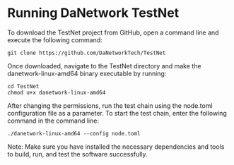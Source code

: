 # Running DaNetwork TestNet
To download the TestNet project from GitHub, open a command line and execute the following command:
```
git clone https://github.com/DaNetworkTech/TestNet
```

Once downloaded, navigate to the TestNet directory and make the danetwork-linux-amd64 binary executable by running:
```
cd TestNet
chmod u+x danetwork-linux-amd64
```
After changing the permissions, run the test chain using the node.toml configuration file as a parameter. To start the test chain, enter the following command in the command line:
```
./danetwork-linux-amd64 --config node.toml
```
Note: Make sure you have installed the necessary dependencies and tools to build, run, and test the software successfully.


